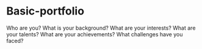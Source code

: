 # Basic-portfolio
Who are you?
What is your background?
What are your interests?
What are your talents?
What are your achievements?
What challenges have you faced?
